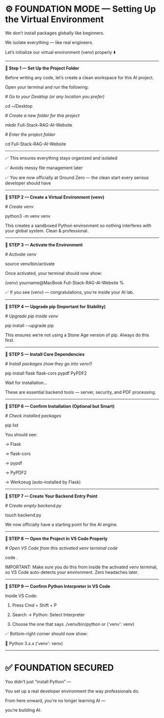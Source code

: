 # ⚙️ FOUNDATION MODE — Setting Up the Virtual Environment

We don’t install packages globally like beginners.

We isolate everything — like real engineers.

Let’s initialize our virtual environment (venv) properly ⬇️

---------------------------------------------------------------------------------------------

**📁 Step 1 — Set Up the Project Folder**

Before writing any code, let’s create a clean workspace for this AI project.

Open your terminal and run the following:

*# Go to your Desktop (or any location you prefer)*

cd ~/Desktop

*# Create a new folder for this project*

mkdir Full-Stack-RAG-AI-Website

*# Enter the project folder*

cd Full-Stack-RAG-AI-Website

---------------------------------------------------------------------------------------------
✅ This ensures everything stays organized and isolated

✅ Avoids messy file management later

✅ You are now officially at Ground Zero — the clean start every serious developer should have

---------------------------------------------------------------------------------------------

**📁 STEP 2 — Create a Virtual Environment (venv)**

*# Create venv*

python3 -m venv venv

This creates a sandboxed Python environment so nothing interferes with your global system. Clean & professional.

---------------------------------------------------------------------------------------------

**📁 STEP 3 — Activate the Environment**

*# Activate venv*

source venv/bin/activate

Once activated, your terminal should now show:

(venv) yourname@MacBook Full-Stack-RAG-AI-Website %

✅ If you see (venv) — congratulations, you're inside your AI lab.

---------------------------------------------------------------------------------------------

**📁 STEP 4 — Upgrade pip (Important for Stability)**

*# Upgrade pip inside venv*

pip install --upgrade pip

This ensures we’re not using a Stone Age version of pip. Always do this first.

---------------------------------------------------------------------------------------------

**📁 STEP 5 — Install Core Dependencies**

*# Install packages (now they go into venv!)*

pip install flask flask-cors pypdf PyPDF2

Wait for installation...

These are essential backend tools — server, security, and PDF processing.

---------------------------------------------------------------------------------------------

**📁 STEP 6 — Confirm Installation (Optional but Smart)**

*# Check installed packages*

pip list

You should see:

→ Flask

→ flask-cors

→ pypdf

→ PyPDF2

→ Werkzeug (auto-installed by Flask)

---------------------------------------------------------------------------------------------

**📁 STEP 7 — Create Your Backend Entry Point**

*# Create empty backend.py*

touch backend.py

We now officially have a starting point for the AI engine.

---------------------------------------------------------------------------------------------

**📁 STEP 8 — Open the Project in VS Code Properly**

*# Open VS Code from this activated venv terminal code*

code .

IMPORTANT: Make sure you do this from inside the activated venv terminal,
so VS Code auto-detects your environment. Zero headaches later.

---------------------------------------------------------------------------------------------

**📁 STEP 9 — Confirm Python Interpreter in VS Code**

Inside VS Code:

1. Press Cmd + Shift + P

2. Search → Python: Select Interpreter

3. Choose the one that says ./venv/bin/python or ('venv': venv)

✅ Bottom-right corner should now show:

🐍 Python 3.x.x ('venv': venv)

---------------------------------------------------------------------------------------------

# ✅ FOUNDATION SECURED

You didn’t just “install Python” —

You set up a real developer environment the way professionals do.

From here onward, you’re no longer learning AI —

you’re building AI.
